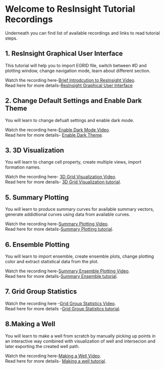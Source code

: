 # Welcome to ResInsight Tutorial Recordings
Underneath you can find list of available recordings and links to read tutorial steps.  

## 1. ResInsight Graphical User Interface
This tutorial will help you to import EGRID file, switch between #D and plotting window, change navigation mode, learn about different section.  

Watch the recording here-[Brief Introdcution to ResInsight Video](https://www.youtube.com/watch?v=MFfRczq1TM4).  
Read here for more details-[ResInsight Graphical User Interface](tutorials/graphical-user-interface/graphical-user-interface.md)  

## 2. Change Default Settings and Enable Dark Theme
You will learn to change defualt settings and enable dark mode.  

Watch the recording here-[Enable Dark Mode Video](https://youtu.be/wm_B21yY2l8).  
Read here for more details- [Enable Dark Theme](tutorials/dark-theme/dark-theme.md).  

## 3. 3D Visualization
You will learn to change cell property, create multiple views, import formation names.

Watch the recording here- [3D Grid Visualization Video](https://www.youtube.com/watch?v=ivI9ZOYqRok&t=14s).  
Read here for more derails- [3D Grid Visualization tutorial](tutorials/grid-visualization/grid-visualization.md).  


## 5. Summary Plotting
You will learn to produce summary curves for available summary vectors, generate addidtional curves using data from available curves.  

Watch the recording here-[Summary Plotting Video](https://youtu.be/ntptGcVsprg).  
Read here for more details-[Summary Plotting tutorial](tutorials/summary-plot/summary-plot.md).  


## 6. Ensemble Plotting
You will learn to import ensemble, create ensemble plots, change plotting color and extract statistical data from the plot.   


Watch the recording here-[Summary Ensemble Plotting Video](https://youtu.be/tGvFV0XQtlk).   
Read here for more details-[Summary Ensemble tutorial](tutorials/summary-ensemble/summary-ensemble.md).  


## 7. Grid Group Statistics

Watch the recording here -[Grid Group Statistics Video](https://youtu.be/F0RJDN0aklY).  
Read here for more details -[Grid Group Statistics tutorial](tutorials/grid-group-statistics/grid-group-statistics.md).  


## 8.Making a Well
You will learn to make a well from scratch by manually picking up points in an interactive way combined with visualization of well and intersecion and later exporting the created well path.  

Watch the recording here-[Making a Well Video](https://youtu.be/qYniqCeinEs).  
Read here for more details- [Making a well tutorial](tutorials/making-a-well/making-a-well.md).  

